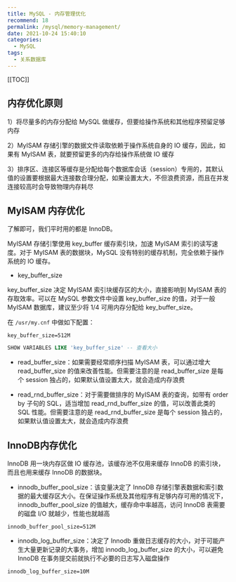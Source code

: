 ```yaml
---
title: MySQL - 内存管理优化
recommend: 18
permalink: /mysql/memory-management/
date: 2021-10-24 15:40:10
categories: 
  - MySQL
tags: 
  - 关系数据库
---
```


[[TOC]]


## 内存优化原则

1）将尽量多的内存分配给 MySQL 做缓存，但要给操作系统和其他程序预留足够内存

2）MyISAM 存储引擎的数据文件读取依赖于操作系统自身的 IO 缓存，因此，如果有 MyISAM 表，就要预留更多的内存给操作系统做 IO 缓存

3）排序区、连接区等缓存是分配给每个数据库会话（session）专用的，其默认值的设置要根据最大连接数合理分配，如果设置太大，不但浪费资源，而且在并发连接较高时会导致物理内存耗尽



## MyISAM 内存优化

了解即可，我们平时用的都是 InnoDB。

MyISAM 存储引擎使用 key_buffer 缓存索引块，加速 MyISAM 索引的读写速度。对于 MyISAM 表的数据块，MySQL 没有特别的缓存机制，完全依赖于操作系统的 IO 缓存。

- key_buffer_size

key_buffer_size 决定 MyISAM 索引块缓存区的大小，直接影响到 MyISAM 表的存取效率。可以在 MySQL 参数文件中设置 key_buffer_size 的值，对于一般 MyISAM 数据库，建议至少将 1/4 可用内存分配给 key_buffer_size。

在 `/usr/my.cnf` 中做如下配置：

```properties
key_buffer_size=512M
```

```sql
SHOW VARIABLES LIKE 'key_buffer_size' -- 查看大小
```

- read_buffer_size：如果需要经常顺序扫描 MyISAM 表，可以通过增大 read_buffer_size 的值来改善性能。但需要注意的是 read_buffer_size 是每个 session 独占的，如果默认值设置太大，就会造成内存浪费

- read_rnd_buffer_size：对于需要做排序的 MyISAM 表的查询，如带有 order by 子句的 SQL，适当增加 read_rnd_buffer_size 的值，可以改善此类的 SQL 性能。但需要注意的是 read_rnd_buffer_size 是每个 session 独占的，如果默认值设置太大，就会造成内存浪费

## InnoDB内存优化

InnoDB 用一块内存区做 IO 缓存池，该缓存池不仅用来缓存 InnoDB 的索引块，而且也用来缓存 InnoDB 的数据块。

- innodb_buffer_pool_size：该变量决定了 InnoDB 存储引擎表数据和索引数据的最大缓存区大小。在保证操作系统及其他程序有足够内存可用的情况下，innodb_buffer_pool_size 的值越大，缓存命中率越高，访问 InnoDB 表需要的磁盘 I/O 就越少，性能也就越高

```properties
innodb_buffer_pool_size=512M
```

- innodb_log_buffer_size：决定了 Innodb 重做日志缓存的大小，对于可能产生大量更新记录的大事务，增加 innodb_log_buffer_size 的大小，可以避免 InnoDB 在事务提交前就执行不必要的日志写入磁盘操作

```properties
innodb_log_buffer_size=10M
```

